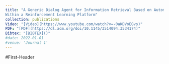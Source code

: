 ```yaml
---
title: "A Generic Dialog Agent for Information Retrieval Based on Automated Planning
Within a Reinforcement Learning Platform"
collection: publications
Video: "[Video](https://www.youtube.com/watch?v=-0aKDVoEGvs)"
PDF: "[PDF](https://dl.acm.org/doi/10.1145/3514094.3534174)"
Bibtex: "[BIBTEX]()"
#date: 2022-01-01
#venue: 'Journal 1'
---
```

#First-Header